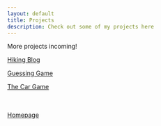 ```yaml
---
layout: default
title: Projects
description: Check out some of my projects here
---
```

More projects incoming!

[Hiking Blog](hiking.md)

[Guessing Game](projects/guessing.md)

[The Car Game](projects/car-game.md)
<br><br><br>



[Homepage](../index.md)